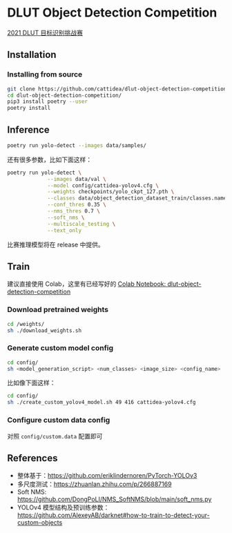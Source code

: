 # DLUT Object Detection Competition

[2021 DLUT 目标识别挑战赛](https://teach.dlut.edu.cn/info/1016/10777.htm)
## Installation
### Installing from source

```bash
git clone https://github.com/cattidea/dlut-object-detection-competition.git
cd dlut-object-detection-competition/
pip3 install poetry --user
poetry install
```

## Inference

```bash
poetry run yolo-detect --images data/samples/
```

还有很多参数，比如下面这样：

```bash
poetry run yolo-detect \
             --images data/val \
             --model config/cattidea-yolov4.cfg \
             --weights checkpoints/yolo_ckpt_127.pth \
             --classes data/object_detection_dataset_train/classes.names \
             --conf_thres 0.35 \
             --nms_thres 0.7 \
             --soft_nms \
             --multiscale_testing \
             --text_only
```

比赛推理模型将在 release 中提供。

## Train

建议直接使用 Colab，这里有已经写好的 [Colab Notebook: dlut-object-detection-competition](https://colab.research.google.com/drive/1lW3jsdbdBSZyDF40gcvTFttUSSNQjnrx?usp=sharing)


### Download pretrained weights

```bash
cd /weights/
sh ./download_weights.sh
```

### Generate custom model config

```bash
cd config/
sh <model_generation_script> <num_classes> <image_size> <config_name>
```

比如像下面这样：

```bash
cd config/
sh ./create_custom_yolov4_model.sh 49 416 cattidea-yolov4.cfg
```

### Configure custom data config

对照 `config/custom.data` 配置即可

## References

- 整体基于：<https://github.com/eriklindernoren/PyTorch-YOLOv3>
- 多尺度测试：<https://zhuanlan.zhihu.com/p/266887169>
- Soft NMS: <https://github.com/DongPoLI/NMS_SoftNMS/blob/main/soft_nms.py>
- YOLOv4 模型结构及预训练参数：<https://github.com/AlexeyAB/darknet#how-to-train-to-detect-your-custom-objects>
